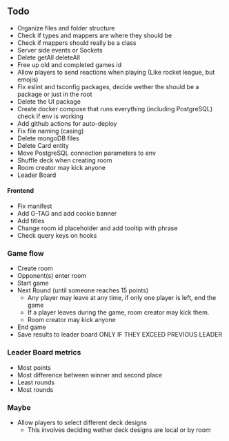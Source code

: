 ## Todo

- Organize files and folder structure
- Check if types and mappers are where they should be
- Check if mappers should really be a class
- Server side events or Sockets
- Delete getAll deleteAll
- Free up old and completed games id
- Allow players to send reactions when playing (Like rocket league, but emojis)
- Fix eslint and tsconfig packages, decide wether the should be a package or just in the root
- Delete the UI package
- Create docker compose that runs everything (including PostgreSQL) check if env is working
- Add github actions for auto-deploy
- Fix file naming (casing)
- Delete mongoDB files
- Delete Card entity
- Move PostgreSQL connection parameters to env
- Shuffle deck when creating room
- Room creator may kick anyone
- Leader Board

#### Frontend

- Fix manifest
- Add G-TAG and add cookie banner
- Add titles
- Change room id placeholder and add tooltip with phrase
- Check query keys on hooks

### Game flow

- Create room
- Opponent(s) enter room
- Start game
- Next Round (until someone reaches 15 points)
  - Any player may leave at any time, if only one player is left, end the game
  - If a player leaves during the game, room creator may kick them.
  - Room creator may kick anyone
- End game
- Save results to leader board ONLY IF THEY EXCEED PREVIOUS LEADER

### Leader Board metrics

- Most points
- Most difference between winner and second place
- Least rounds
- Most rounds

### Maybe

- Allow players to select different deck designs
  - This involves deciding wether deck designs are local or by room
